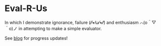 # Eval-R-Us

In which I demonstrate ignorance, failure (⁄⁄•⁄ω⁄•⁄⁄) and enthusiasm ⌒(o＾▽＾o)ノ in attempting to make a simple evaluator.

See [blog](http://pliniker.github.io) for progress updates!

